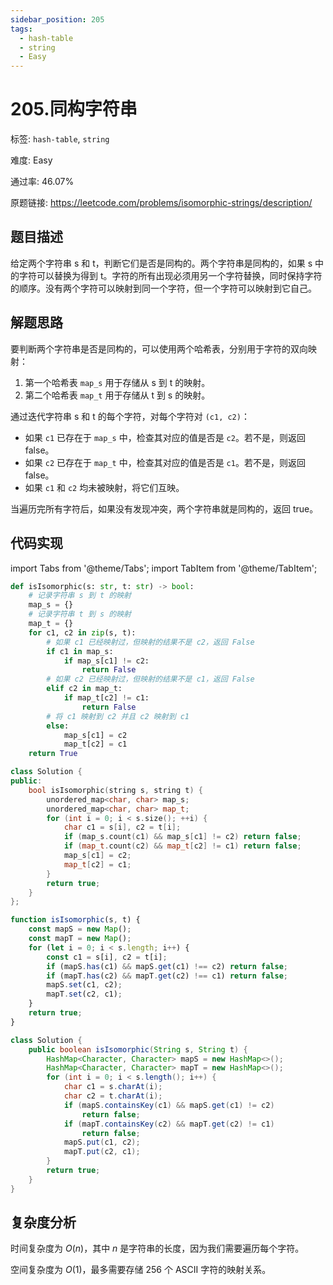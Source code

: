```yaml
---
sidebar_position: 205
tags:
  - hash-table
  - string
  - Easy
---
```


# 205.同构字符串

标签: `hash-table`, `string`

难度: Easy

通过率: 46.07%

原题链接: https://leetcode.com/problems/isomorphic-strings/description/

## 题目描述
给定两个字符串 s 和 t，判断它们是否是同构的。两个字符串是同构的，如果 s 中的字符可以替换为得到 t。字符的所有出现必须用另一个字符替换，同时保持字符的顺序。没有两个字符可以映射到同一个字符，但一个字符可以映射到它自己。

## 解题思路
要判断两个字符串是否是同构的，可以使用两个哈希表，分别用于字符的双向映射：

1. 第一个哈希表 `map_s` 用于存储从 s 到 t 的映射。
2. 第二个哈希表 `map_t` 用于存储从 t 到 s 的映射。

通过迭代字符串 s 和 t 的每个字符，对每个字符对 `(c1, c2)`：
- 如果 `c1` 已存在于 `map_s` 中，检查其对应的值是否是 `c2`。若不是，则返回 false。
- 如果 `c2` 已存在于 `map_t` 中，检查其对应的值是否是 `c1`。若不是，则返回 false。
- 如果 `c1` 和 `c2` 均未被映射，将它们互映。

当遍历完所有字符后，如果没有发现冲突，两个字符串就是同构的，返回 true。

## 代码实现
import Tabs from '@theme/Tabs';
import TabItem from '@theme/TabItem';

<Tabs>
<TabItem value="python" label="Python">

```python
def isIsomorphic(s: str, t: str) -> bool:
    # 记录字符串 s 到 t 的映射
    map_s = {}
    # 记录字符串 t 到 s 的映射
    map_t = {}
    for c1, c2 in zip(s, t):
        # 如果 c1 已经映射过，但映射的结果不是 c2，返回 False
        if c1 in map_s:
            if map_s[c1] != c2:
                return False
        # 如果 c2 已经映射过，但映射的结果不是 c1，返回 False
        elif c2 in map_t:
            if map_t[c2] != c1:
                return False
        # 将 c1 映射到 c2 并且 c2 映射到 c1
        else:
            map_s[c1] = c2
            map_t[c2] = c1
    return True
```

</TabItem>
<TabItem value="cpp" label="C++">

```cpp
class Solution {
public:
    bool isIsomorphic(string s, string t) {
        unordered_map<char, char> map_s;
        unordered_map<char, char> map_t;
        for (int i = 0; i < s.size(); ++i) {
            char c1 = s[i], c2 = t[i];
            if (map_s.count(c1) && map_s[c1] != c2) return false;
            if (map_t.count(c2) && map_t[c2] != c1) return false;
            map_s[c1] = c2;
            map_t[c2] = c1;
        }
        return true;
    }
};
```

</TabItem>
<TabItem value="javascript" label="JavaScript">

```javascript
function isIsomorphic(s, t) {
    const mapS = new Map();
    const mapT = new Map();
    for (let i = 0; i < s.length; i++) {
        const c1 = s[i], c2 = t[i];
        if (mapS.has(c1) && mapS.get(c1) !== c2) return false;
        if (mapT.has(c2) && mapT.get(c2) !== c1) return false;
        mapS.set(c1, c2);
        mapT.set(c2, c1);
    }
    return true;
}
```

</TabItem>
<TabItem value="java" label="Java">

```java
class Solution {
    public boolean isIsomorphic(String s, String t) {
        HashMap<Character, Character> mapS = new HashMap<>();
        HashMap<Character, Character> mapT = new HashMap<>();
        for (int i = 0; i < s.length(); i++) {
            char c1 = s.charAt(i);
            char c2 = t.charAt(i);
            if (mapS.containsKey(c1) && mapS.get(c1) != c2)
                return false;
            if (mapT.containsKey(c2) && mapT.get(c2) != c1)
                return false;
            mapS.put(c1, c2);
            mapT.put(c2, c1);
        }
        return true;
    }
}
```

</TabItem>
</Tabs>

## 复杂度分析
时间复杂度为 $O(n)$，其中 $n$ 是字符串的长度，因为我们需要遍历每个字符。  
  
空间复杂度为 $O(1)$，最多需要存储 256 个 ASCII 字符的映射关系。

